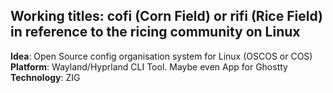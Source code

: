 ## Working titles: cofi (Corn Field) or rifi (Rice Field) in reference to the ricing community on Linux ##

**Idea**: Open Source config organisation system for Linux (OSCOS or COS)
**Platform**: Wayland/Hyprland CLI Tool. Maybe even App for Ghostty
**Technology**: ZIG


